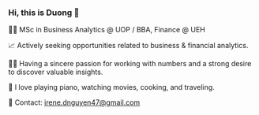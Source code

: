 ### Hi, this is Duong 👋

👩‍🎓 MSc in Business Analytics @ UOP / BBA, Finance @ UEH

📈 Actively seeking opportunities related to business & financial analytics.

🙆‍♀️ Having a sincere passion for working with numbers and a strong desire to discover valuable insights.

💝 I love playing piano, watching movies, cooking, and traveling.

📩 Contact: irene.dnguyen47@gmail.com



<!--
**thduong479/thduong479** is a ✨ _special_ ✨ repository because its `README.md` (this file) appears on your GitHub profile.

Here are some ideas to get you started:

- 🔭 I’m currently working on ...
- 🌱 I’m currently 
- 👯 I’m looking to collaborate on ...
- 🤔 I’m looking for help with ...
- 💬 Ask me about ...
- 📫 How to reach me: ...
- 😄 Pronouns: ...
- ⚡ Fun fact: ...
-->
